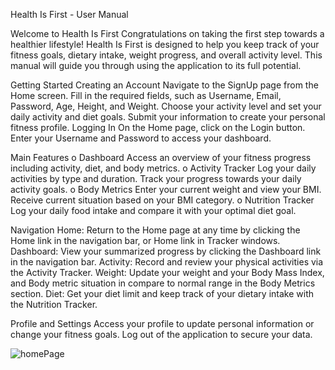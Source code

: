 Health Is First - User Manual

Welcome to Health Is First
Congratulations on taking the first step towards a healthier lifestyle! Health Is First is designed to help you keep track of your fitness goals, dietary intake, weight progress, and overall activity level. This manual will guide you through using the application to its full potential.

Getting Started
Creating an Account
Navigate to the SignUp page from the Home screen. 
Fill in the required fields, such as Username, Email, Password, Age, Height, and Weight.
Choose your activity level and set your daily activity and diet goals.
Submit your information to create your personal fitness profile.
Logging In
On the Home page, click on the Login button.
Enter your Username and Password to access your dashboard.

Main Features
o	Dashboard
Access an overview of your fitness progress including activity, diet, and body metrics.
o	Activity Tracker
Log your daily activities by type and duration. Track your progress towards your daily activity goals.
o	Body Metrics
Enter your current weight and view your BMI. Receive current situation based on your BMI category.
o	Nutrition Tracker
Log your daily food intake and compare it with your optimal diet goal.

Navigation
Home: Return to the Home page at any time by clicking the Home link in the navigation bar, or Home link in Tracker windows.
Dashboard: View your summarized progress by clicking the Dashboard link in the navigation bar.
Activity: Record and review your physical activities via the Activity Tracker.
Weight: Update your weight and your Body Mass Index, and Body metric situation in compare to normal range in the Body Metrics section.
Diet: Get your diet limit and keep track of your dietary intake with the Nutrition Tracker.

Profile and Settings
Access your profile to update personal information or change your fitness goals. 
Log out of the application to secure your data.

![homePage](https://github.com/SaraArzideh/React_Skill_Building/assets/145482976/7c2cf036-9bf1-479b-ba3a-4a21509b3379)